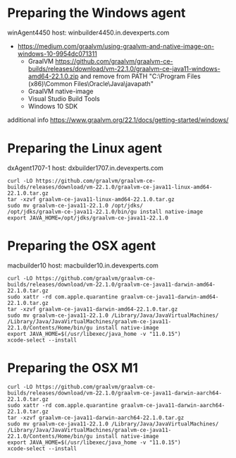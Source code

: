 # Preparing the Windows agent

winAgent4450 host: winbuilder4450.in.devexperts.com

 * https://medium.com/graalvm/using-graalvm-and-native-image-on-windows-10-9954dc071311
   * GraalVM https://github.com/graalvm/graalvm-ce-builds/releases/download/vm-22.1.0/graalvm-ce-java11-windows-amd64-22.1.0.zip and remove from PATH "C:\Program Files (x86)\Common Files\Oracle\Java\javapath"
   * GraalVM native-image
   * Visual Studio Build Tools
   * Windows 10 SDK

additional info https://www.graalvm.org/22.1/docs/getting-started/windows/

# Preparing the Linux agent

dxAgent1707-1 host: dxbuilder1707.in.devexperts.com

```shell
curl -LO https://github.com/graalvm/graalvm-ce-builds/releases/download/vm-22.1.0/graalvm-ce-java11-linux-amd64-22.1.0.tar.gz
tar -xzvf graalvm-ce-java11-linux-amd64-22.1.0.tar.gz
sudo mv graalvm-ce-java11-22.1.0 /opt/jdks/
/opt/jdks/graalvm-ce-java11-22.1.0/bin/gu install native-image
export JAVA_HOME=/opt/jdks/graalvm-ce-java11-22.1.0
```

# Preparing the OSX agent

macbuilder10 host: macbuilder10.in.devexperts.com

```shell
curl -LO https://github.com/graalvm/graalvm-ce-builds/releases/download/vm-22.1.0/graalvm-ce-java11-darwin-amd64-22.1.0.tar.gz
sudo xattr -rd com.apple.quarantine graalvm-ce-java11-darwin-amd64-22.1.0.tar.gz
tar -xzvf graalvm-ce-java11-darwin-amd64-22.1.0.tar.gz
sudo mv graalvm-ce-java11-22.1.0 /Library/Java/JavaVirtualMachines/
/Library/Java/JavaVirtualMachines/graalvm-ce-java11-22.1.0/Contents/Home/bin/gu install native-image
export JAVA_HOME=$(/usr/libexec/java_home -v "11.0.15")
xcode-select --install
```

# Preparing the OSX M1

```shell
curl -LO https://github.com/graalvm/graalvm-ce-builds/releases/download/vm-22.1.0/graalvm-ce-java11-darwin-aarch64-22.1.0.tar.gz
sudo xattr -rd com.apple.quarantine graalvm-ce-java11-darwin-aarch64-22.1.0.tar.gz
tar -xzvf graalvm-ce-java11-darwin-aarch64-22.1.0.tar.gz
sudo mv graalvm-ce-java11-22.1.0 /Library/Java/JavaVirtualMachines/
/Library/Java/JavaVirtualMachines/graalvm-ce-java11-22.1.0/Contents/Home/bin/gu install native-image
export JAVA_HOME=$(/usr/libexec/java_home -v "11.0.15")
xcode-select --install
```